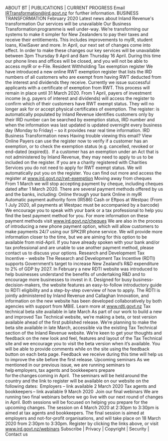 ABOUT BT | PUBLICATIONS | CURRENT PROGRESS Email IRTransformation@ird.govt.nz for further information. BUSINESS TRANSFORMATION February 2020 Latest news about Inland Revenue's transformation Our services will be unavailable Our Business Transformation programme is well under-way. We’re transforming our systems to make it simpler for New Zealanders to pay their taxes and receive their entitlements. This includes improvements to myIR, student loans, KiwiSaver and more. In April, our next set of changes come into effect. In order to make these changes our key services will be unavailable between 3pm Thursday 9 April and 8am Thursday 16 April. During this time our phone lines and offices will be closed, and you will not be able to access myIR or e-File. Resident Withholding Tax exemption register We have introduced a new online RWT exemption register that lists the IRD numbers of all customers who are exempt from having RWT deducted from the interest and dividends they receive. Currently we issue successful applicants with a certificate of exemption from RWT. This process will remain in place until 31 March 2020. From 1 April, payers of investment income (e.g. payers of interest and dividends) will access the register to confirm which of their customers have RWT exempt status. They will no longer ask for or accept physical certificates of exemption. The register: is automatically populated by Inland Revenue identifies customers only by their IRD number can be searched by exemption status, IRD number and when the information was last updated is updated overnight every business day (Monday to Friday) – so it provides near real time information. IRD Business Transformation news Having trouble viewing this email? View Online Payers can use the register now to verify if a customer has an exemption, or to check the exemption status (e.g. cancelled, revoked or end-dated (expired)). ​​​​​​​ If a customer has an exemption under an Act that is not administered by Inland Revenue, they may need to apply to us to be included on the register. If you are a charity registered with Charities Services you do not need to apply for RWT exempt status. We will automatically put you on the register. You can find out more and access the register at www.ird.govt.nz/rwt-exemption Moving away from cheques From 1 March we will stop accepting payment by cheque, including cheques dated after 1 March 2020. There are several payment methods offered by us and the banks, including: Online through your bank Online in myIR Automatic payment authority form (IR586) Cash or Eftpos at Westpac (From 1 July 2020, all payments at Westpac must be accompanied by a barcode) We encourage you to speak with your bank or a tax professional to help you find the best payment method for you. For more information on these payment methods visit www.ird.govt.nz/cheques We are also in the process of introducing a new phone payment option, which will allow customers to make payments 24/7 using our SPK2IR phone service. We will provide more information closer to the time, but we are aiming for this option to be available from mid-April. If you have already spoken with your bank and/or tax professional and are unable to use another payment method, please contact us to discuss your options. Research and Development Tax Incentive - website The Research and Development Tax Incentive (RDTI) supports Government’s target to increase New Zealand’s R&D expenditure to 2% of GDP by 2027. In February a new RDTI website was introduced to help businesses understand the benefits of undertaking R&D and to encourage more businesses to invest in it. Designed for busy business-decision-makers, the website features an easy-to-follow introductory guide to RDTI eligibility and a step-by-step overview of how to apply. The RDTI is jointly administered by Inland Revenue and Callaghan Innovation, and information on the new website has been developed collaboratively by both agencies with support from MBIE. Learn more at www.rdti.govt.nz Tax technical beta site available in late March As part of our work to build a new and improved Tax Technical website, we’re making a beta, or test version available ahead of the first published release. We’re planning to make the beta site available in late March, accessible via the existing Tax Technical section of the Inland Revenue website. We’re keen to get your thoughts and feedback on the new look and feel, features and layout of the Tax Technical site and we encourage you to visit the beta version when it’s available. You will be able to provide comments while on the site using the feedback button on each beta page. Feedback we receive during this time will help us to improve the site before the first release. Upcoming seminars As we mentioned in our previous issue, we are running seminars to help employers, tax agents and bookkeepers prepare for the changes coming in April.  The seminars will be held around the country and the link to register will be available on our website on the following dates:  Employers – link available 2 March 2020 Tax agents and bookkeepers – link available 9 March 2020  Join our final webinars We are running two final webinars before we go live with our next round of changes in April. Both sessions will be focused on helping you prepare for the upcoming changes. The session on 4 March 2020 at 2:30pm to 3:30pm is aimed at tax agents and bookkeepers. The final session is aimed at employers and not-for-profit organisations, and will take place on 18 March 2020 from 2:30pm to 3:30pm. Register by clicking the links above, or visit www.ird.govt.nz/webinars Subscribe | Privacy | Copyright | Security | Contact us
